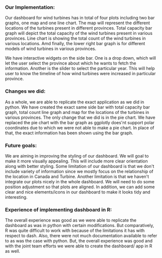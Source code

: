 ### Our Implementation:

Our dashboard for wind turbines has in total of four plots including two bar graphs, one map and one line chart. The map will represent the different locations of the turbines present in different provinces. Total capacity bar graph will depict the total capacity of the wind turbines present in various provinces. Line chart is showing the total count of the wind turbines in various locations. Amd finally, the lower right bar graph is for different models of wind turbines in various provinces.

We have interactive widgets on the side bar. One is a drop down, which will let the user select the province about which he wants to fetch the information. Another is the slider to select the particular year. This will help user to know the timeline of how wind turbines were increased in particular province.

### Changes we did:

As a whole, we are able to replicate the exact application as we did in python. We have created the exact same side bar with total capacity bar graph, total count line graph and map for the locations of the turbines in various provinces. The only change that we did is in the pie chart. We have replaced the pie chart with the bar graph as ggplotly does'nt support polar coordinates due to which we were not able to make a pie chart. In place of that, the exact information has been shown using the bar graph.

### Future goals:

We are aiming in improving the styling of our dashboard. We will goal to make it more visually appealing. This will include more clear orientation along with better styling.
Some limitation of our dashboard is that we don't include variety of information since we mostly focus on the relationship of the location in Canada and Turbine. Another limitation is that we haven't integrate our plots nicely in the whole dashboard. We will need to do some position adjustment so that plots are aligned. In addition, we can add some clear and nice elements/icons in our dashboard to make it looks tidy and interesting.

### Experience of implementing dashboard in R: 

The overall experience was good as we were able to replicate the dashboard as was in python with certain modifications. But comparatively, R was quite difficult to work with because of the limitations it has with respect to dash. Also, there were not much documentation available to refer to as was the case with python. But, the overall experience was good and with the joint team efforts we were able to create the dashboard/ app in R as well.